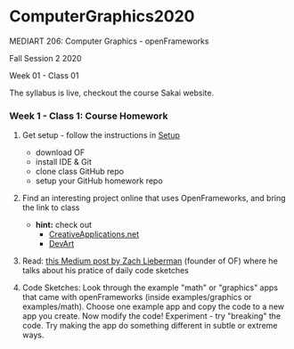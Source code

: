 # ComputerGraphics2020

MEDIART 206: Computer Graphics - openFrameworks
	
Fall Session 2 2020	 

Week 01 - Class 01

The syllabus is live, checkout the course Sakai website.

### Week 1 - Class 1: Course Homework

1. Get setup - follow the instructions in [Setup](../Setup/README.md) 
   - download OF
   - install IDE & Git
   - clone class GitHub repo
   - setup your GitHub homework repo

2. Find an interesting project online that uses OpenFrameworks, and bring the link to class
   - __hint:__ check out
     - [CreativeApplications.net](http://www.creativeapplications.net/category/openframeworks/)
     - [DevArt](https://devart.withgoogle.com/#/?q=openframeworks)

3. Read: [this Medium post by Zach Lieberman](https://medium.com/@zachlieberman/daily-sketches-2016-28586d8f008e) (founder of OF) where he talks about his pratice of daily code sketches

4. Code Sketches: Look through the example "math" or "graphics" apps that came with openFrameworks (inside examples/graphics or examples/math). Choose one example app and copy the code to a new app you create. Now modify the code! Experiment - try "breaking" the code. Try making the app do something different in subtle or extreme ways.
